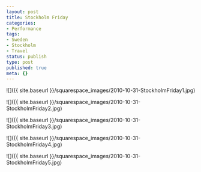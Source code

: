 ```yaml
---
layout: post
title: Stockholm Friday
categories:
- Performance
tags:
- Sweden
- Stockholm
- Travel
status: publish
type: post
published: true
meta: {}
---
```


![]({{ site.baseurl }}/squarespace_images/2010-10-31-StockholmFriday1.jpg)

![]({{ site.baseurl }}/squarespace_images/2010-10-31-StockholmFriday2.jpg)

![]({{ site.baseurl }}/squarespace_images/2010-10-31-StockholmFriday3.jpg)

![]({{ site.baseurl }}/squarespace_images/2010-10-31-StockholmFriday4.jpg)

![]({{ site.baseurl }}/squarespace_images/2010-10-31-StockholmFriday5.jpg)

